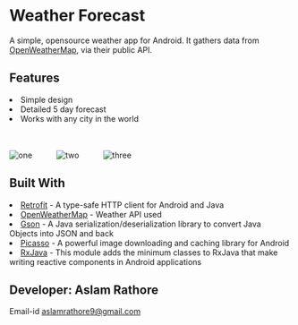 # Weather Forecast

A simple, opensource weather app for Android. It gathers data from <a href="https://openweathermap.org">OpenWeatherMap</a>, via their public API.

## Features

   <li>Simple design</li>
   <li>Detailed 5 day forecast</li>
   <li>Works with any city in the world</li> <br> <br>

![one](https://user-images.githubusercontent.com/57444303/74601635-49cade00-50c6-11ea-926b-568974d848fe.png) &nbsp; &nbsp; &nbsp; &nbsp; &nbsp; ![two](https://user-images.githubusercontent.com/57444303/74601651-97dfe180-50c6-11ea-8d2d-147780454ee8.png) &nbsp; &nbsp; &nbsp; &nbsp; &nbsp; 
![three](https://user-images.githubusercontent.com/57444303/74601676-ca89da00-50c6-11ea-8f11-fdcbb57ca2c2.png)

## Built With
 <li><a href="http://square.github.io/retrofit/">Retrofit</a> - A type-safe HTTP client for Android and Java</li>
 <li><a href="https://openweathermap.org">OpenWeatherMap</a> - Weather API used</li>
 <li><a href="https://github.com/google/gson">Gson</a> - A Java serialization/deserialization library to convert Java Objects into JSON and back</li>
 <li><a href="http://square.github.io/picasso/">Picasso</a> - A powerful image downloading and caching library for Android</li>
 
 <li><a href="https://github.com/ReactiveX/RxJava">RxJava</a> - This module adds the minimum classes to RxJava that make writing reactive components in Android applications

## Developer: Aslam Rathore
Email-id aslamrathore9@gmail.com





